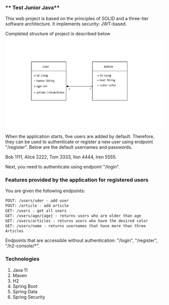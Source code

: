 ### ** Test  Junior Java**

This web project is based on the principles of SOLID and a three-tier software architecture. 
It implements security: JWT-based.

Completed structure of project is described below

![pic](user_article.png)

When the application starts, five users are added by default. Therefore, they can be used to 
authenticate or register a new user using endpoint "/register".
Below are the default usernames and passwords.

Bob 1111, Alice 2222, Tom 3333, Ilon 4444, Iren 5555.

Next, you need to authenticate using endpoint "/login".

### **Features provided by the application for registered users**

You are given the following endpoints:

    POST: /users/uder - add user
    POST: /article - add article
    GET: /users - get all users
    GET: /users/age/{age} - returns users who are older than age 
    GET: /users/articles - returns users who have the desired color
    GET: /users/name - returns usernames that have more than three Articles

Endpoints that are accessible without authentication: "/login", "/register", "/h2-console/*".

### **Technologies**
1. Java 11
2. Maven
3. H2 
4. Spring Boot
5. Spring Data
6. Spring Security

